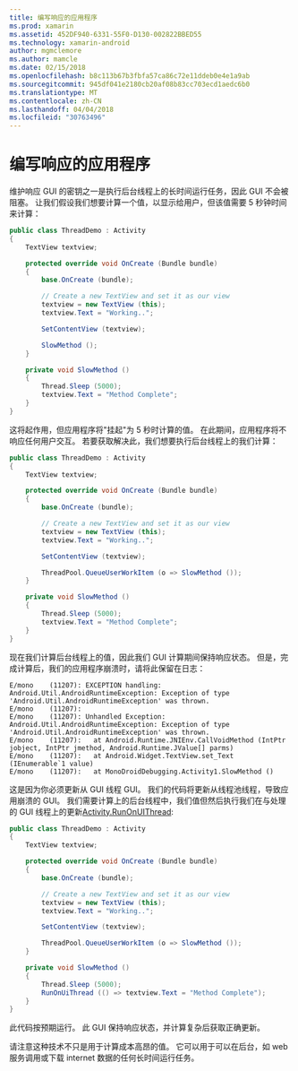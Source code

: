 ```yaml
---
title: 编写响应的应用程序
ms.prod: xamarin
ms.assetid: 452DF940-6331-55F0-D130-002822BBED55
ms.technology: xamarin-android
author: mgmclemore
ms.author: mamcle
ms.date: 02/15/2018
ms.openlocfilehash: b8c113b67b3fbfa57ca86c72e11ddeb0e4e1a9ab
ms.sourcegitcommit: 945df041e2180cb20af08b83cc703ecd1aedc6b0
ms.translationtype: MT
ms.contentlocale: zh-CN
ms.lasthandoff: 04/04/2018
ms.locfileid: "30763496"
---
```

# <a name="writing-responsive-applications"></a>编写响应的应用程序

维护响应 GUI 的密钥之一是执行后台线程上的长时间运行任务，因此 GUI 不会被阻塞。 让我们假设我们想要计算一个值，以显示给用户，但该值需要 5 秒钟时间来计算：

```csharp
public class ThreadDemo : Activity
{
    TextView textview;

    protected override void OnCreate (Bundle bundle)
    {
        base.OnCreate (bundle);

        // Create a new TextView and set it as our view
        textview = new TextView (this);
        textview.Text = "Working..";

        SetContentView (textview);

        SlowMethod ();
    }

    private void SlowMethod ()
    {
        Thread.Sleep (5000);
        textview.Text = "Method Complete";
    }
}
```

这将起作用，但应用程序将"挂起"为 5 秒时计算的值。 在此期间，应用程序将不响应任何用户交互。 若要获取解决此，我们想要执行后台线程上的我们计算：

```csharp
public class ThreadDemo : Activity
{
    TextView textview;

    protected override void OnCreate (Bundle bundle)
    {
        base.OnCreate (bundle);

        // Create a new TextView and set it as our view
        textview = new TextView (this);
        textview.Text = "Working..";

        SetContentView (textview);

        ThreadPool.QueueUserWorkItem (o => SlowMethod ());
    }

    private void SlowMethod ()
    {
        Thread.Sleep (5000);
        textview.Text = "Method Complete";
    }
}
```

现在我们计算后台线程上的值，因此我们 GUI 计算期间保持响应状态。 但是，完成计算后，我们的应用程序崩溃时，请将此保留在日志：

```shell
E/mono    (11207): EXCEPTION handling: Android.Util.AndroidRuntimeException: Exception of type 'Android.Util.AndroidRuntimeException' was thrown.
E/mono    (11207):
E/mono    (11207): Unhandled Exception: Android.Util.AndroidRuntimeException: Exception of type 'Android.Util.AndroidRuntimeException' was thrown.
E/mono    (11207):   at Android.Runtime.JNIEnv.CallVoidMethod (IntPtr jobject, IntPtr jmethod, Android.Runtime.JValue[] parms)
E/mono    (11207):   at Android.Widget.TextView.set_Text (IEnumerable`1 value)
E/mono    (11207):   at MonoDroidDebugging.Activity1.SlowMethod ()
```

这是因为你必须更新从 GUI 线程 GUI。 我们的代码将更新从线程池线程，导致应用崩溃的 GUI。 我们需要计算上的后台线程中，我们值但然后执行我们在与处理的 GUI 线程上的更新[Activity.RunOnUIThread](https://developer.xamarin.com/api/member/Android.App.Activity.RunOnUiThread/(System.Action)):

```csharp
public class ThreadDemo : Activity
{
    TextView textview;

    protected override void OnCreate (Bundle bundle)
    {
        base.OnCreate (bundle);

        // Create a new TextView and set it as our view
        textview = new TextView (this);
        textview.Text = "Working..";

        SetContentView (textview);

        ThreadPool.QueueUserWorkItem (o => SlowMethod ());
    }

    private void SlowMethod ()
    {
        Thread.Sleep (5000);
        RunOnUiThread (() => textview.Text = "Method Complete");
    }
}
```

此代码按预期运行。 此 GUI 保持响应状态，并计算复杂后获取正确更新。

请注意这种技术不只是用于计算成本高昂的值。 它可以用于可以在后台，如 web 服务调用或下载 internet 数据的任何长时间运行任务。

